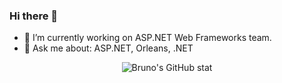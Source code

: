 ### Hi there 👋

- 🔭 I’m currently working on ASP.NET Web Frameworks team.
- 💬 Ask me about: ASP.NET, Orleans, .NET

<!--
**brunolins16/brunolins16** is a ✨ _special_ ✨ repository because its `README.md` (this file) appears on your GitHub profile.

Here are some ideas to get you started:

- 🔭 I’m currently working on ...
- 🌱 I’m currently learning ...
- 👯 I’m looking to collaborate on ...
- 🤔 I’m looking for help with ...
- 💬 Ask me about ...
- 📫 How to reach me: ...
- 😄 Pronouns: ...
- ⚡ Fun fact: ...
-->
<p align="center">
<img align="center" alt="Bruno's GitHub stat" src="https://github-readme-stats.vercel.app/api?username=brunolins16&show_icons=true&count_private=true&include_all_commits=true" />
</p>
